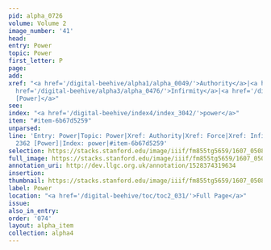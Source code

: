 ```yaml
---
pid: alpha_0726
volume: Volume 2
image_number: '41'
head:
entry: Power
topic: Power
first_letter: P
page:
add:
xref: "<a href='/digital-beehive/alpha1/alpha_0049/'>Authority</a>|<a href='/digital-beehive/alpha2/alpha_0343/'>Force</a>|<a
  href='/digital-beehive/alpha3/alpha_0476/'>Infirmity</a>|<a href='/digital-beehive/num10/num_3334/'>2362
  [Power]</a>"
see:
index: "<a href='/digital-beehive/index4/index_3042/'>power</a>"
item: "#item-6b67d5259"
unparsed:
line: 'Entry: Power|Topic: Power|Xref: Authority|Xref: Force|Xref: Infirmity|Xref:
  2362 [Power]|Index: power|#item-6b67d5259'
selection: https://stacks.stanford.edu/image/iiif/fm855tg5659/1607_0508/312,4220,3053,358/full/0/default.jpg
full_image: https://stacks.stanford.edu/image/iiif/fm855tg5659/1607_0508/full/full/0/default.jpg
annotation_uri: http://dev.llgc.org.uk/annotation/1528374319634
insertion:
thumbnail: https://stacks.stanford.edu/image/iiif/fm855tg5659/1607_0508/312,4220,600,180/250,/0/default.jpg
label: Power
location: "<a href='/digital-beehive/toc/toc2_031/'>Full Page</a>"
issue:
also_in_entry:
order: '074'
layout: alpha_item
collection: alpha4
---
```

